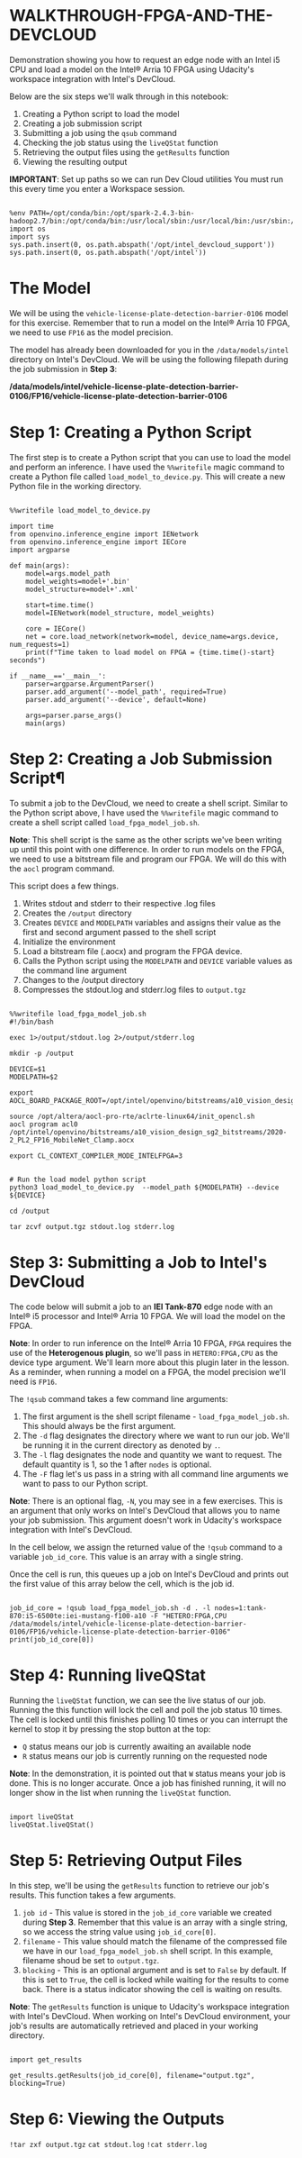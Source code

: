 # WALKTHROUGH-FPGA-AND-THE-DEVCLOUD

Demonstration showing you how to request an edge node with an Intel i5 CPU and load a model on the Intel® Arria 10 FPGA using Udacity's workspace integration with Intel's 
DevCloud.

Below are the six steps we'll walk through in this notebook:

1. Creating a Python script to load the model
2. Creating a job submission script
3. Submitting a job using the <code>qsub</code> command
4. Checking the job status using the <code>liveQStat</code> function
5. Retrieving the output files using the <code>getResults</code> function
6. Viewing the resulting output

<strong>IMPORTANT</strong>: Set up paths so we can run Dev Cloud utilities
You must run this every time you enter a Workspace session.

<pre><code>
%env PATH=/opt/conda/bin:/opt/spark-2.4.3-bin-hadoop2.7/bin:/opt/conda/bin:/usr/local/sbin:/usr/local/bin:/usr/sbin:/usr/bin:/sbin:/bin:/opt/intel_devcloud_support
import os
import sys
sys.path.insert(0, os.path.abspath('/opt/intel_devcloud_support'))
sys.path.insert(0, os.path.abspath('/opt/intel'))
</code></pre>

# The Model
We will be using the <code>vehicle-license-plate-detection-barrier-0106</code> model for this exercise. Remember that to run a model on the Intel® Arria 10 FPGA, we need to use 
<code>FP16</code> as the model precision.

The model has already been downloaded for you in the <code>/data/models/intel</code> directory on Intel's DevCloud. We will be using the following filepath during the job
submission in <strong>Step 3</strong>:

<strong>/data/models/intel/vehicle-license-plate-detection-barrier-0106/FP16/vehicle-license-plate-detection-barrier-0106</strong>

# Step 1: Creating a Python Script
The first step is to create a Python script that you can use to load the model and perform an inference. I have used the <code>%%writefile</code> magic command to create a 
Python file called <code>load_model_to_device.py</code>. This will create a new Python file in the working directory.

<pre><code>
%%writefile load_model_to_device.py

import time
from openvino.inference_engine import IENetwork
from openvino.inference_engine import IECore
import argparse

def main(args):
    model=args.model_path
    model_weights=model+'.bin'
    model_structure=model+'.xml'
    
    start=time.time()
    model=IENetwork(model_structure, model_weights)
    
    core = IECore()
    net = core.load_network(network=model, device_name=args.device, num_requests=1)
    print(f"Time taken to load model on FPGA = {time.time()-start} seconds")

if __name__=='__main__':
    parser=argparse.ArgumentParser()
    parser.add_argument('--model_path', required=True)
    parser.add_argument('--device', default=None)
    
    args=parser.parse_args() 
    main(args)
</code></pre>

# Step 2: Creating a Job Submission Script¶
To submit a job to the DevCloud, we need to create a shell script. Similar to the Python script above, I have used the <code>%%writefile</code> magic command to create a shell
script called <code>load_fpga_model_job.sh</code>.

<strong>Note</strong>: This shell script is the same as the other scripts we've been writing up until this point with one difference. In order to run models on the FPGA, we 
need to use a bitstream file and program our FPGA. We will do this with the <code>aocl</code> program command.

This script does a few things.

1. Writes stdout and stderr to their respective .log files
2. Creates the <code>/output</code> directory
3. Creates <code>DEVICE</code> and <code>MODELPATH</code> variables and assigns their value as the first and second argument passed to the shell script
4. Initialize the environment
5. Load a bitstream file (.aocx) and program the FPGA device.
6. Calls the Python script using the <code>MODELPATH</code> and <code>DEVICE</code> variable values as the command line argument
7. Changes to the /output directory
8. Compresses the stdout.log and stderr.log files to <code>output.tgz</code>

<pre><code>
%%writefile load_fpga_model_job.sh
#!/bin/bash

exec 1>/output/stdout.log 2>/output/stderr.log

mkdir -p /output

DEVICE=$1
MODELPATH=$2

export AOCL_BOARD_PACKAGE_ROOT=/opt/intel/openvino/bitstreams/a10_vision_design_sg2_bitstreams/BSP/a10_1150_sg2

source /opt/altera/aocl-pro-rte/aclrte-linux64/init_opencl.sh
aocl program acl0 /opt/intel/openvino/bitstreams/a10_vision_design_sg2_bitstreams/2020-2_PL2_FP16_MobileNet_Clamp.aocx

export CL_CONTEXT_COMPILER_MODE_INTELFPGA=3


# Run the load model python script
python3 load_model_to_device.py  --model_path ${MODELPATH} --device ${DEVICE}

cd /output

tar zcvf output.tgz stdout.log stderr.log
</code></pre>

# Step 3: Submitting a Job to Intel's DevCloud
The code below will submit a job to an <strong>IEI Tank-870</strong> edge node with an Intel® i5 processor and Intel® Arria 10 FPGA. We will load the model on the FPGA.

<strong>Note</strong>: In order to run inference on the Intel® Arria 10 FPGA, <code>FPGA</code> requires the use of the <strong>Heterogenous plugin</strong>, so we'll pass in 
<code>HETERO:FPGA,CPU</code> as the device type argument. We'll learn more about this plugin later in the lesson. As a reminder, when running a model on a FPGA, the model
precision we'll need is <code>FP16</code>.

The <code>!qsub</code> command takes a few command line arguments:

1. The first argument is the shell script filename - <code>load_fpga_model_job.sh</code>. This should always be the first argument.
2. The <code>-d</code> flag designates the directory where we want to run our job. We'll be running it in the current directory as denoted by <code>.</code>.
3. The <code>-l</code> flag designates the node and quantity we want to request. The default quantity is 1, so the 1 after <code>nodes</code> is optional.
4. The <code>-F</code> flag let's us pass in a string with all command line arguments we want to pass to our Python script.

<strong>Note</strong>: There is an optional flag, <code>-N</code>, you may see in a few exercises. This is an argument that only works on Intel's DevCloud that allows you to
name your job submission. This argument doesn't work in Udacity's workspace integration with Intel's DevCloud.

In the cell below, we assign the returned value of the <code>!qsub</code> command to a variable <code>job_id_core</code>. This value is an array with a single string.

Once the cell is run, this queues up a job on Intel's DevCloud and prints out the first value of this array below the cell, which is the job id.

<pre><code>
job_id_core = !qsub load_fpga_model_job.sh -d . -l nodes=1:tank-870:i5-6500te:iei-mustang-f100-a10 -F "HETERO:FPGA,CPU /data/models/intel/vehicle-license-plate-detection-barrier-0106/FP16/vehicle-license-plate-detection-barrier-0106"
print(job_id_core[0])
</code></pre>

# Step 4: Running liveQStat
Running the <code>liveQStat</code> function, we can see the live status of our job. Running the this function will lock the cell and poll the job status 10 times. The cell is
locked until this finishes polling 10 times or you can interrupt the kernel to stop it by pressing the stop button at the top:

  * <code>Q</code> status means our job is currently awaiting an available node
  * <code>R</code> status means our job is currently running on the requested node
  
<strong>Note</strong>: In the demonstration, it is pointed out that <code>W</code> status means your job is done. This is no longer accurate. Once a job has finished running,
it will no longer show in the list when running the <code>liveQStat</code> function.

<pre><code>
import liveQStat
liveQStat.liveQStat()
</code></pre>

# Step 5: Retrieving Output Files
In this step, we'll be using the <code>getResults</code> function to retrieve our job's results. This function takes a few arguments.

1. <code>job id</code> - This value is stored in the <code>job_id_core</code> variable we created during <strong>Step 3</strong>. Remember that this value is an array with a
single string, so we access the string value using <code>job_id_core[0]</code>.
2. <code>filename</code> - This value should match the filename of the compressed file we have in our <code>load_fpga_model_job.sh</code> shell script. In this example, 
filename shoud be set to <code>output.tgz</code>.
3. <code>blocking</code> - This is an optional argument and is set to <code>False</code> by default. If this is set to <code>True</code>, the cell is locked while waiting for 
the results to come back. There is a status indicator showing the cell is waiting on results.

<strong>Note</strong>: The <code>getResults</code> function is unique to Udacity's workspace integration with Intel's DevCloud. When working on Intel's DevCloud environment,
your job's results are automatically retrieved and placed in your working directory.

<pre><code>
import get_results

get_results.getResults(job_id_core[0], filename="output.tgz", blocking=True)
</code></pre>


# Step 6: Viewing the Outputs

<code>!tar zxf output.tgz</code>
<code>cat stdout.log</code>
<code>!cat stderr.log</code>





















